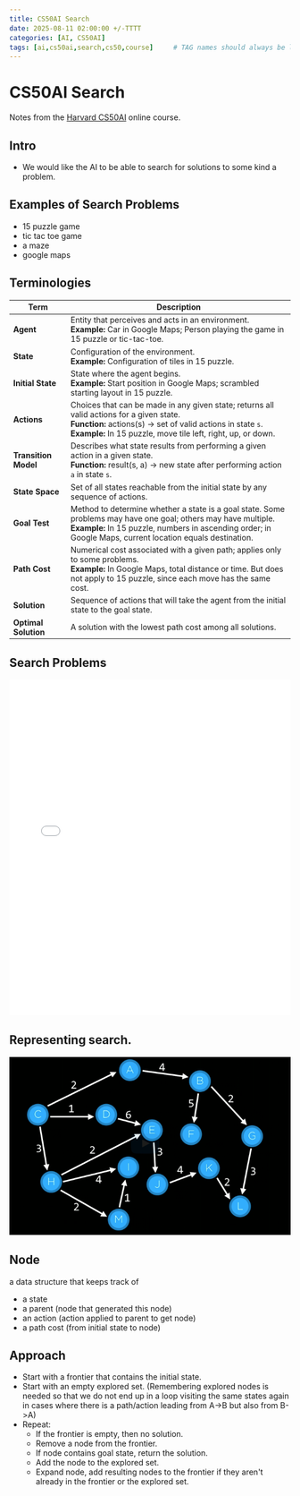 ```yaml
---
title: CS50AI Search
date: 2025-08-11 02:00:00 +/-TTTT
categories: [AI, CS50AI]
tags: [ai,cs50ai,search,cs50,course]     # TAG names should always be lowercase
---
```


# CS50AI Search

Notes from the [Harvard CS50AI](https://pll.harvard.edu/course/cs50s-introduction-artificial-intelligence-python) online course.

## Intro
- We would like the AI to be able to search for solutions to some kind a problem.

## Examples of Search Problems
- 15 puzzle game
- tic tac toe game
- a maze
- google maps

## Terminologies
| Term                 | Description                                                                                                                                                                                                                    |
|----------------------|--------------------------------------------------------------------------------------------------------------------------------------------------------------------------------------------------------------------------------|
| **Agent**            | Entity that perceives and acts in an environment.<br>**Example:** Car in Google Maps; Person playing the game in 15 puzzle or tic-tac-toe.                                                                                     |
| **State**            | Configuration of the environment.<br>**Example:** Configuration of tiles in 15 puzzle.                                                                                                                                         |
| **Initial State**    | State where the agent begins.<br>**Example:** Start position in Google Maps; scrambled starting layout in 15 puzzle.                                                                                                           |
| **Actions**          | Choices that can be made in any given state; returns all valid actions for a given state.<br>**Function:** actions(s) → set of valid actions in state `s`.<br>**Example:** In 15 puzzle, move tile left, right, up, or down.   |
| **Transition Model** | Describes what state results from performing a given action in a given state.<br>**Function:** result(s, a) → new state after performing action `a` in state `s`.                                                              |
| **State Space**      | Set of all states reachable from the initial state by any sequence of actions.                                                                                                                                                 |
| **Goal Test**        | Method to determine whether a state is a goal state. Some problems may have one goal; others may have multiple.<br>**Example:** In 15 puzzle, numbers in ascending order; in Google Maps, current location equals destination. |
| **Path Cost**        | Numerical cost associated with a given path; applies only to some problems.<br>**Example:** In Google Maps, total distance or time. But does not apply to 15 puzzle, since each move has the same cost.                        |
| **Solution**         | Sequence of actions that will take the agent from the initial state to the goal state.                                                                                                                                         |
| **Optimal Solution** | A solution with the lowest path cost among all solutions.                                                                                                                                                                      |

## Search Problems
<iframe src="/assets/markmaps/cs50ai-01search-03.html" width="100%" height="600" style="border:none;"></iframe>

## Representing search.
![cs50ai-01search-02-graphwithpathcosts.png](/assets/images/cs50ai-01search-02-graphwithpathcosts.png)

## Node
a data structure that keeps track of
- a state
- a parent (node that generated this node)
- an action (action applied to parent to get node)
- a path cost (from initial state to node)

## Approach
- Start with a frontier that contains the initial state.
- Start with an empty explored set. (Remembering explored nodes is needed so that we do not end up in a loop visiting 
the same states again in cases where there is a path/action leading from A->B but also from B->A)
- Repeat:
  - If the frontier is empty, then no solution.
  - Remove a node from the frontier.
  - If node contains goal state, return the solution.
  - Add the node to the explored set.
  - Expand node, add resulting nodes to the frontier if they aren't already in the frontier or the explored set.


